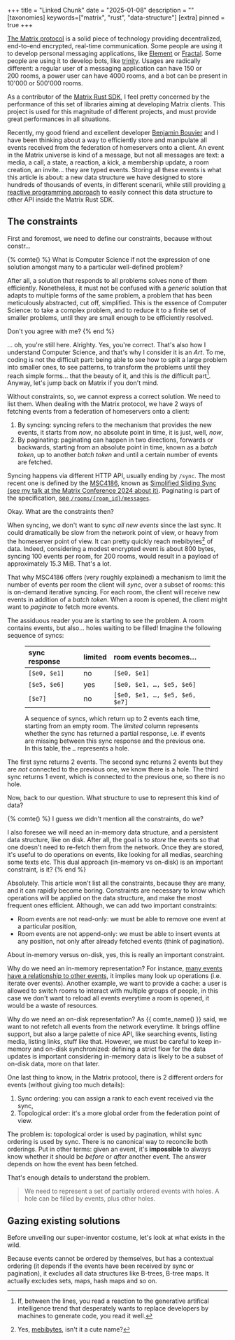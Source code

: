 +++
title = "Linked Chunk"
date = "2025-01-08"
description = ""
[taxonomies]
keywords=["matrix", "rust", "data-structure"]
[extra]
pinned = true
+++

[The Matrix protocol][Matrix] is a solid piece of technology providing
decentralized, end-to-end encrypted, real-time communication. Some people
are using it to develop personal messaging applications, like [Element] or
[Fractal]. Some people are using it to develop bots, like [trinity]. Usages
are radically different: a regular user of a messaging application can have
150 or 200 rooms, a power user can have 4000 rooms, and a bot can be present
in 10'000 or 500'000 rooms.

As a contributor of the [Matrix Rust SDK][matrix-rust-sdk], I feel pretty
concerned by the performance of this set of libraries aiming at developing
Matrix clients. This project is used for this magnitude of different projects,
and must provide great performances in all situations.

Recently, my good friend and excellent developer [Benjamin Bouvier][bouvier] and
I have been thinking about a way to efficiently store and manipulate all events
received from the federation of homeservers onto a client. An event in the
Matrix universe is kind of a message, but not all messages are text: a media,
a call, a state, a reaction, a kick, a membership update, a room creation, an
invite… they are typed events. Storing all these events is what this article is
about: a new data structure we have designed to store hundreds of thousands of
events, in different scenarii, while still providing [a reactive programming
approach](@/series/reactive-programming-in-rust/_index.md) to easily connect
this data structure to other API inside the Matrix Rust SDK.

## The constraints

First and foremost, we need to define our constraints, because without constr…

{% comte() %}
What is Computer Science if not the expression of one solution amongst many to a
particular well-defined problem?

After all, a solution that responds to all problems solves none of them
efficiently. Nonetheless, it must not be confused with a _generic_ solution
that adapts to multiple forms of the same problem, a problem that has been
meticulously abstracted, cut off, simplified. This is the essence of Computer
Science: to take a complex problem, and to reduce it to a finite set of smaller
problems, until they are small enough to be efficiently resolved.

Don't you agree with me?
{% end %}

… oh, you're still here. Alrighty. Yes, you're correct. That's also how I
understand Computer Science, and that's why I consider it is an _Art_. To me,
coding is not the difficult part: being able to see how to split a large problem
into smaller ones, to see patterns, to transform the problems until they reach
simple forms… that the beauty of it, and this is _the_ difficult part[^1]. Anyway,
let's jump back on Matrix if you don't mind.

Without constraints, so, we cannot express a correct solution. We need to list
them. When dealing with the Matrix protocol, we have 2 ways of fetching events
from a federation of homeservers onto a client:

1. By syncing: syncing refers to the mechanism that provides the new events, it
   starts from _now_, no absolute point in time, it is just, well, _now_,
2. By paginating: paginating can happen in two directions, forwards or backwards,
   starting from an absolute point in time, known as a _batch token_, up to
   another _batch token_ and until a certain number of events are fetched.

Syncing happens via different HTTP API, usually ending by
`/sync`. The most recent one is defined by the [MSC4186], known as [Simplified
Sliding Sync (see my talk at the Matrix Conference 2024 about
it)](@/articles/2024-10-30-sliding-sync-at-the-matrix-conference/index.md).
Paginating is part of the specification, [see
`/rooms/{room_id}/messages`](/messages).

Okay. What are the constraints then?

When syncing, we don't want to sync _all new events_ since the last sync. It
could dramatically be slow from the network point of view, or heavy from the
homeserver point of view. It can pretty quickly reach mebibytes[^2] of data.
Indeed, considering a modest encrypted event is about 800 bytes, syncing 100
events per room, for 200 rooms, would result in a payload of approximately
15.3 MiB. That's a lot.

That why MSC4186 offers (very roughly explained) a mechanism to limit the number
of events per room the client will _sync_, over a subset of rooms: this is
on-demand iterative syncing. For each room, the client will receive new events
in addition of a _batch token_. When a room is opened, the client might want to
_paginate_ to fetch more events.

The assiduous reader you are is starting to see the problem. A room contains
events, but also… holes waiting to be filled! Imagine the following sequence
of syncs:

<figure>
  
  | sync response | limited | room events becomes… |
  |:-|:-|:-|
  | `[$e0, $e1]` | no | `[$e0, $e1]` |
  | `[$e5, $e6]` | yes | `[$e0, $e1, …, $e5, $e6]` |
  | `[$e7]` | no | `[$e0, $e1, …, $e5, $e6, $e7]` |

  <figcaption>
  
  A sequence of syncs, which return up to 2 events each time, starting from an
  empty room. The _limited_ column represents whether the sync has returned a
  partial response, i.e. if events are missing between this sync response and
  the previous one. \
  In this table, the `…` represents a hole.

  </figcaption>

</figure>

The first sync returns 2 events. The second sync returns 2 events but they are
_not_ connected to the previous one, we know there is a hole. The third sync
returns 1 event, which is connected to the previous one, so there is no hole.

Now, back to our question. What structure to use to represent this kind of data?

{% comte() %}
I guess we didn't mention all the constraints, do we?

I also foresee we will need an in-memory data structure, and a persistent data
structure, like on disk. After all, the goal is to _store_ the events so that
one doesn't need to re-fetch them from the network. Once they are stored, it's
useful to do operations on events, like looking for all medias, searching some
texts etc. This dual approach (in-memory vs on-disk) is an important constraint,
is it?
{% end %}

Absolutely. This article won't list all the constraints, because they are many,
and it can rapidly become boring. Constraints are necessary to know which
operations will be applied on the data structure, and make the most frequent
ones efficient. Although, we can add two important constraints:

* Room events are not read-only: we must be able to remove one event at a
  particular position,
* Room events are not append-only: we must be able to insert events at any
  position, not only after already fetched events (think of pagination).

About in-memory versus on-disk, yes, this is really an important constraint.

Why do we need an in-memory representation? For instance, [many events have a
relationship to other events][relates_to], it implies many look up operations
(i.e. iterate over events). Another example, we want to provide a cache: a user
is allowed to switch rooms to interact with multiple groups of people, in this
case we don't want to reload all events everytime a room is opened, it would be
a waste of resources.

Why do we need an on-disk representation? As {{ comte_name() }} said, we want
to not refetch all events from the network everytime. It brings offline support,
but also a large palette of nice API, like searching events, listing media,
listing links, stuff like that. However, we must be careful to keep in-memory
and on-disk synchronized: defining a strict flow for the data updates is
important considering in-memory data is likely to be a subset of on-disk data,
more on that later.

One last thing to know, in the Matrix protocol, there is 2 different orders
for events (without giving too much details):

1. Sync ordering: you can assign a rank to each event received via the sync,
2. Topological order: it's a more global order from the federation point of
   view.

The problem is: topological order is used by pagination, whilst sync ordering
is used by sync. There is no canonical way to reconcile both orderings. Put
in other terms: given an event, it's **impossible** to always know whether it
should be _before_ or _after_ another event. The answer depends on how the event
has been fetched.

That's enough details to understand the problem.

> We need to represent a set of partially ordered events with holes. A hole can
> be filled by events, plus other holes.

## Gazing existing solutions

Before unveiling our super-inventor costume, let's look at what exists in the
wild.

Because events cannot be ordered by themselves, but has a contextual ordering
(it depends if the events have been received by sync or pagination), it excludes
all data structures like B-trees, B-tree maps. It actually excludes sets, maps,
hash maps and so on.


[Matrix]: https://matrix.org/
[Element]: https://element.io/
[Fractal]: https://gitlab.gnome.org/GNOME/fractal
[trinity]: https://github.com/bnjbvr/trinity
[matrix-rust-sdk]: https://github.com/matrix-org/matrix-rust-sdk
[bouvier]: https://bouvier.cc/
[MSC4186]: https://github.com/matrix-org/matrix-spec-proposals/pull/4186
[/messages]: https://spec.matrix.org/v1.13/client-server-api/#get_matrixclientv3roomsroomidmessages
[relates_to]: https://spec.matrix.org/v1.13/client-server-api/#forming-relationships-between-events


[^1]: If, between the lines, you read a reaction to the generative artifical
intelligence trend that desperately wants to replace developers by machines to
generate code, you read it well.

[^2]: Yes, [mebibytes](https://en.wikipedia.org/wiki/Byte#Multiple-byte_units),
isn't it a cute name?
